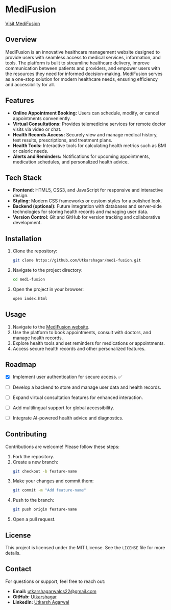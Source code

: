 # MediFusion

[Visit MediFusion](https://medi-fusion.vercel.app/index.html)

## Overview
MediFusion is an innovative healthcare management website designed to provide users with seamless access to medical services, information, and tools. The platform is built to streamline healthcare delivery, improve communication between patients and providers, and empower users with the resources they need for informed decision-making. MediFusion serves as a one-stop solution for modern healthcare needs, ensuring efficiency and accessibility for all.

## Features
- **Online Appointment Booking:** Users can schedule, modify, or cancel appointments conveniently.
- **Virtual Consultations:** Provides telemedicine services for remote doctor visits via video or chat.
- **Health Records Access:** Securely view and manage medical history, test results, prescriptions, and treatment plans.
- **Health Tools:** Interactive tools for calculating health metrics such as BMI or caloric needs.
- **Alerts and Reminders:** Notifications for upcoming appointments, medication schedules, and personalized health advice.

## Tech Stack
- **Frontend:** HTML5, CSS3, and JavaScript for responsive and interactive design.
- **Styling:** Modern CSS frameworks or custom styles for a polished look.
- **Backend (optional):** Future integration with databases and server-side technologies for storing health records and managing user data.
- **Version Control:** Git and GitHub for version tracking and collaborative development.

## Installation
1. Clone the repository:
   ```bash
   git clone https://github.com/Utkarshagar/medi-fusion.git
   ```
2. Navigate to the project directory:
   ```bash
   cd medi-fusion
   ```
3. Open the project in your browser:
   ```bash
   open index.html
   ```

## Usage
1. Navigate to the [MediFusion website](https://medi-fusion.vercel.app/index.html).
2. Use the platform to book appointments, consult with doctors, and manage health records.
3. Explore health tools and set reminders for medications or appointments.
4. Access secure health records and other personalized features.

## Roadmap
- [x] Implement user authentication for secure access. ✅
- [ ] Develop a backend to store and manage user data and health records.
- [ ] Expand virtual consultation features for enhanced interaction.
- [ ] Add multilingual support for global accessibility.
- [ ] Integrate AI-powered health advice and diagnostics.


## Contributing
Contributions are welcome! Please follow these steps:
1. Fork the repository.
2. Create a new branch:
   ```bash
   git checkout -b feature-name
   ```
3. Make your changes and commit them:
   ```bash
   git commit -m "Add feature-name"
   ```
4. Push to the branch:
   ```bash
   git push origin feature-name
   ```
5. Open a pull request.

## License
This project is licensed under the MIT License. See the `LICENSE` file for more details.

## Contact
For questions or support, feel free to reach out:
- **Email:** utkarshagarwalcs22@gmail.com
- **GitHub:** [Utkarshagar](https://github.com/Utkarshagar)
- **LinkedIn:** [Utkarsh Agarwal](https://linkedin.com/in/utkarsh-agarwal-583264280)

